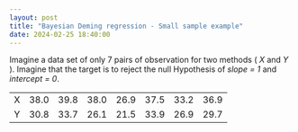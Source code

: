 ```yaml
---
layout: post
title: "Bayesian Deming regression - Small sample example"
date: 2024-02-25 18:40:00
---
```


Imagine a data set of only 7 pairs of observation for two methods ( *X*
and *Y* ). Imagine that the target is to reject the null Hypothesis of
*slope = 1* and *intercept = 0*.


|       |        |        |        |        |        |        |        |
| :---- | -----: | -----: | -----: | -----: | -----: | -----: | -----: |
|   X   |  38.0  |  39.8  |  38.0  |  26.9  |  37.5  |  33.2  |  36.9  |
|   Y   |  30.8  |  33.7  |  26.1  |  21.5  |  33.9  |  26.9  |  29.7  |


